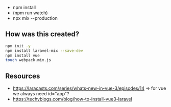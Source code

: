
- npm install
- (npm run watch)
- npx mix --production

## How was this created?

```bash
npm init -y
npm install laravel-mix --save-dev
npm install vue
touch webpack.mix.js
```


## Resources

- https://laracasts.com/series/whats-new-in-vue-3/episodes/14 => for vue we always need id="app"?
- https://techvblogs.com/blog/how-to-install-vue3-laravel
